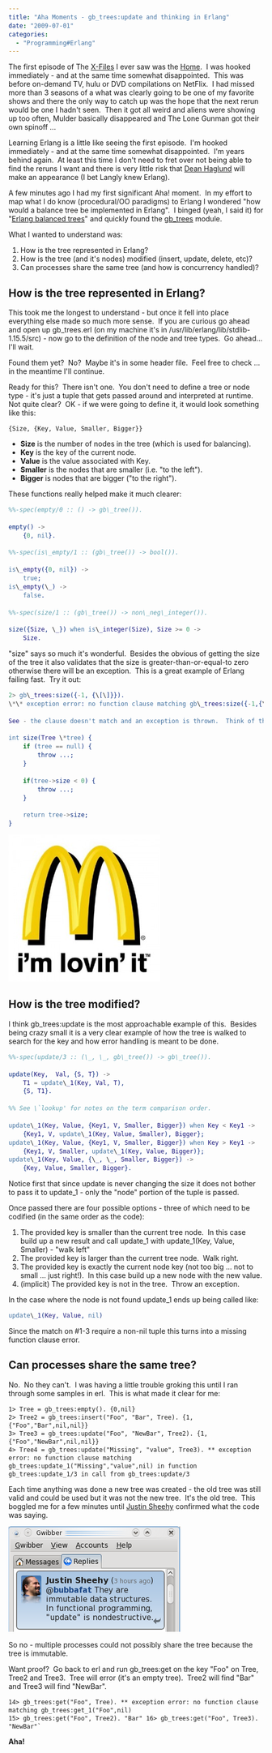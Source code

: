 ```yaml
---
title: "Aha Moments - gb_trees:update and thinking in Erlang"
date: "2009-07-01"
categories: 
  - "Programming#Erlang"
---
```


The first episode of The [X-Files](http://en.wikipedia.org/wiki/The_X-Files) I ever saw was the [Home](http://en.wikipedia.org/wiki/Home_%28The_X-Files%29).  I was hooked immediately - and at the same time somewhat disappointed.  This was before on-demand TV, hulu or DVD compilations on NetFlix.  I had missed more than 3 seasons of a what was clearly going to be one of my favorite shows and there the only way to catch up was the hope that the next rerun would be one I hadn't seen.  Then it got all weird and aliens were showing up too often, Mulder basically disappeared and The Lone Gunman got their own spinoff ...

Learning Erlang is a little like seeing the first episode.  I'm hooked immediately - and at the same time somewhat disappointed.  I'm years behind again.  At least this time I don't need to fret over not being able to find the reruns I want and there is very little risk that [Dean Haglund](http://www.deanhaglund.com/) will make an appearance (I bet Langly knew Erlang).

A few minutes ago I had my first significant Aha! moment.  In my effort to map what I do know (procedural/OO paradigms) to Erlang I wondered "how would a balance tree be implemented in Erlang".  I binged (yeah, I said it) for "[Erlang balanced trees](http://www.bing.com/search?q=Erlang+balanced+trees)" and quickly found the [gb\_trees](http://www.erlang.org/doc/man/gb_trees.html) module.

What I wanted to understand was:

1. How is the tree represented in Erlang?
2. How is the tree (and it's nodes) modified (insert, update, delete, etc)?
3. Can processes share the same tree (and how is concurrency handled)?

## How is the tree represented in Erlang?

This took me the longest to understand - but once it fell into place everything else made so much more sense.  If you are curious go ahead and open up gb\_trees.erl (on my machine it's in /usr/lib/erlang/lib/stdlib-1.15.5/src) - now go to the definition of the node and tree types.  Go ahead... I'll wait.

Found them yet?  No?  Maybe it's in some header file.  Feel free to check ... in the meantime I'll continue.

Ready for this?  There isn't one.  You don't need to define a tree or node type - it's just a tuple that gets passed around and interpreted at runtime.  Not quite clear?  OK - if we were going to define it, it would look something like this:

    {Size, {Key, Value, Smaller, Bigger}}

- **Size** is the number of nodes in the tree (which is used for balancing).
- **Key** is the key of the current node.
- **Value** is the value associated with Key.
- **Smaller** is the nodes that are smaller (i.e. "to the left").
- **Bigger** is nodes that are bigger ("to the right").

These functions really helped make it much clearer:

```erlang
%%-spec(empty/0 :: () -> gb\_tree()).

empty() ->
    {0, nil}.

%%-spec(is\_empty/1 :: (gb\_tree()) -> bool()).

is\_empty({0, nil}) ->
    true;
is\_empty(\_) ->
    false.

%%-spec(size/1 :: (gb\_tree()) -> non\_neg\_integer()).

size({Size, \_}) when is\_integer(Size), Size >= 0 ->
    Size.
```

"size" says so much it's wonderful.  Besides the obvious of getting the size of the tree it also validates that the size is greater-than-or-equal-to zero otherwise there will be an exception.  This is a great example of Erlang failing fast.  Try it out:

```erlang
2> gb\_trees:size({-1, {\[\]}}).
\*\* exception error: no function clause matching gb\_trees:size({-1,{\[\]}})

See - the clause doesn't match and an exception is thrown.  Think of the comparable C++ code.  It would look something like:

int size(Tree \*tree) {
    if (tree == null) {
        throw ...;
    }
    
    if(tree->size < 0) {
        throw ...;
    }
    
    return tree->size;
}
```

![I'm Loving It](/images/archive/lovinit-300x290.jpg "I'm lovin it!")

## How is the tree modified?

I think gb\_trees:update is the most approachable example of this.  Besides being crazy small it is a very clear example of how the tree is walked to search for the key and how error handling is meant to be done.

```erlang
%%-spec(update/3 :: (\_, \_, gb\_tree()) -> gb\_tree()).

update(Key,  Val, {S, T}) ->
    T1 = update\_1(Key, Val, T),
    {S, T1}.

%% See \`lookup' for notes on the term comparison order.

update\_1(Key, Value, {Key1, V, Smaller, Bigger}) when Key < Key1 -> 
    {Key1, V, update\_1(Key, Value, Smaller), Bigger};
update\_1(Key, Value, {Key1, V, Smaller, Bigger}) when Key > Key1 ->
    {Key1, V, Smaller, update\_1(Key, Value, Bigger)};
update\_1(Key, Value, {\_, \_, Smaller, Bigger}) ->
    {Key, Value, Smaller, Bigger}.
```

Notice first that since update is never changing the size it does not bother to pass it to update\_1 - only the "node" portion of the tuple is passed.

Once passed there are four possible options - three of which need to be codified (in the same order as the code):

1. The provided key is smaller than the current tree node.  In this case build up a new result and call update\_1 with update\_1(Key, Value, Smaller) - "walk left"
2. The provided key is larger than the current tree node.  Walk right.
3. The provided key is exactly the current node key (not too big ... not to small ... just right!).  In this case build up a new node with the new value.
4. (implicit) The provided key is not in the tree.  Throw an exception.

In the case where the node is not found update\_1 ends up being called like:

```erlang
update\_1(Key, Value, nil)
```

Since the match on #1-3 require a non-nil tuple this turns into a missing function clause error.

## Can processes share the same tree?

No.  No they can't.  I was having a little trouble groking this until I ran through some samples in erl.  This is what made it clear for me:

    1> Tree = gb_trees:empty(). {0,nil} 
    2> Tree2 = gb_trees:insert("Foo", "Bar", Tree). {1,{"Foo","Bar",nil,nil}} 
    3> Tree3 = gb_trees:update("Foo", "NewBar", Tree2). {1,{"Foo","NewBar",nil,nil}} 
    4> Tree4 = gb_trees:update("Missing", "value", Tree3). ** exception error: no function clause matching gb_trees:update_1("Missing","value",nil) in function gb_trees:update_1/3 in call from gb_trees:update/3

Each time anything was done a new tree was created - the old tree was still valid and could be used but it was not the new tree.  It's the old tree.  This boggled me for a few minutes until [Justin Sheehy](https://twitter.com/justinsheehy) confirmed what the code was saying.

![@bubbafat They are immutable data structures. In functional programming, "update" is nondestructive](/images/archive/thanks-justin.png "thanks-justin")

So no - multiple processes could not possibly share the tree because the tree is immutable.

Want proof?  Go back to erl and run gb\_trees:get on the key "Foo" on Tree, Tree2 and Tree3.  Tree will error (it's an empty tree).  Tree2 will find "Bar" and Tree3 will find "NewBar".

    14> gb_trees:get("Foo", Tree). ** exception error: no function clause matching gb_trees:get_1("Foo",nil) 
    15> gb_trees:get("Foo", Tree2). "Bar" 16> gb_trees:get("Foo", Tree3). "NewBar"`

**Aha!**
